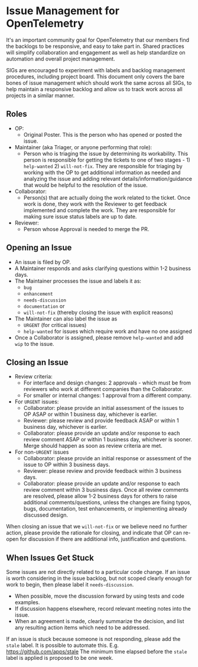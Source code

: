 # Issue Management for OpenTelemetry

It's an important community goal for OpenTelemetry that our members find the backlogs 
to be responsive, and easy to take part in. Shared practices will simplify collaboration 
and engagement as well as help standardize on automation and overall project management.

SIGs are encouraged to experiment with labels and backlog management procedures, 
including project board. This document only covers the bare bones of issue management 
which should work the same across all SIGs, to help maintain a responsive backlog and 
allow us to track work across all projects in a similar manner.


## Roles

- OP:
  - Original Poster. This is the person who has opened or posted the issue.
- Maintainer (aka Triager, or anyone performing that role):
  - Person who is triaging the issue by determining its workability. This person is 
    responsible for getting the tickets to one of two stages - 1) `help-wanted` 
    2) `will-not-fix`. They are responsible for triaging by working with the OP to get 
    additional information as needed and analyzing the issue and adding relevant 
    details/information/guidance that would be helpful to the resolution of the issue.
- Collaborator:
  - Person(s) that are actually doing the work related to the ticket. Once work is done, 
    they work with the Reviewer to get feedback implemented and complete the work. They 
    are responsible for making sure issue status labels are up to date.
- Reviewer:
  - Person whose Approval is needed to merge the PR.


## Opening an Issue

- An issue is filed by OP.
- A Maintainer responds and asks clarifying questions within 1-2 business days.
- The Maintainer processes the issue and labels it as:
  - `bug`
  - `enhancement`
  - `needs-discussion`
  - `documentation` or
  - `will-not-fix` (thereby closing the issue with explicit reasons)
- The Maintainer can also label the issue as
  - `URGENT` (for critical issues)
  - `help-wanted` for issues which require work and have no one assigned
- Once a Collaborator is assigned, please remove `help-wanted` and add `wip` to 
  the issue.


## Closing an Issue

- Review criteria:
  - For interface and design changes: 2 approvals - which must be from reviewers 
    who work at different companies than the Collaborator.
  - For smaller or internal changes: 1 approval from a different company.
- For `URGENT` issues:
  - Collaborator: please provide an initial assessment of the issues to OP ASAP or 
    within 1 business day, whichever is earlier.
  - Reviewer: please review and provide feedback ASAP or within 1 business day, 
    whichever is earlier.
  - Collaborator: please provide an update and/or response to each review comment ASAP
    or within 1 business day, whichever is sooner. Merge should happen as soon as
    review criteria are met.
- For non-`URGENT` issues
  - Collaborator: please provide an initial response or assessment of the issue to 
    OP within 3 business days.
  - Reviewer: please review and provide feedback within 3 business days.
  - Collaborator: please provide an update and/or response to each review comment
    within 3 business days. Once all review comments are resolved, please allow 
    1-2 business days for others to raise additional comments/questions, unless
    the changes are fixing typos, bugs, documentation, test enhancements, or 
    implementing already discussed design.

When closing an issue that we `will-not-fix` or we believe need no further 
action, please provide the rationale for closing, and indicate that OP can 
re-open for discussion if there are additional info, justification and 
questions.


## When Issues Get Stuck

Some issues are not directly related to a particular code change. If an 
issue is worth considering in the issue backlog, but not scoped clearly 
enough for work to begin, then please label it `needs-discussion`.

- When possible, move the discussion forward by using tests and code examples.
- If discussion happens elsewhere, record relevant meeting notes into the
  issue.
- When an agreement is made, clearly summarize the decision, and list any 
  resulting action items which need to be addressed.
  
If an issue is stuck because someone is not responding, please add the `stale` 
label. It is possible to automate this. E.g. https://github.com/apps/stale 
The minimum time elapsed before the `stale` label is applied is proposed to be 
one week.

